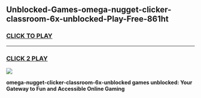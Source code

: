 
## Unblocked-Games-omega-nugget-clicker-classroom-6x-unblocked-Play-Free-861ht
<h3>
<a href="https://premium76.site?title=omega-nugget-clicker-classroom-6x-unblocked&ref=20M">CLICK TO PLAY</a></h3>
<hr>

<h3>
<a href="https://premium76.site?title=omega-nugget-clicker-classroom-6x-unblocked&ref=20M">CLICK 2 PLAY</a>
  
</h3>

<a href="https://premium76.site?title=omega-nugget-clicker-classroom-6x-unblocked&ref=19M"><img src="https://clearcache.store/games.png"></a>


**omega-nugget-clicker-classroom-6x-unblocked games unblocked: Your Gateway to Fun and Accessible Online Gaming**
